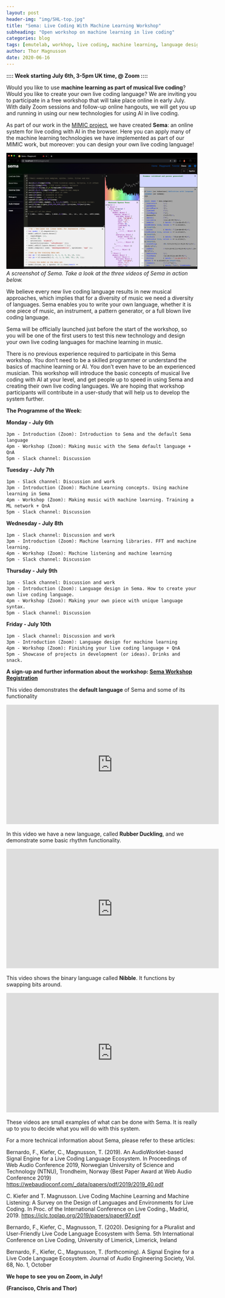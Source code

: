 ```yaml
---
layout: post
header-img: "img/SHL-top.jpg"
title: "Sema: Live Coding With Machine Learning Workshop"
subheading: "Open workshop on machine learning in live coding"
categories: blog
tags: [emutelab, workhop, live coding, machine learning, language design, summer]
author: Thor Magnusson
date: 2020-06-16
---
```



**:::: Week starting July 6th, 3-5pm UK time, @ Zoom ::::**

Would you like to use <b>machine learning as part of musical live coding</b>? Would you like to create your own live coding language? We are inviting you to participate in a free workshop that will take place online in early July. With daily Zoom sessions and follow-up online hangouts, we will get you up and running in using our new technologies for using AI in live coding.

As part of our work in the <a href="http://www.mimicproject.com">MIMIC project</a>, we have created <b>Sema</b>: an online system for live coding with AI in the browser. Here you can apply many of the machine learning technologies we have implemented as part of our MIMIC work, but moreover: you can design your own live coding language!

![Screenshot of Sema](/img/Semascreenshot.png)
*A screenshot of Sema. Take a look at the three videos of Sema in action below.*

We believe every new live coding language results in new musical approaches, which implies that for a diversity of music we need a diversity of languages. Sema enables you to write your own language, whether it is one piece of music, an instrument, a pattern generator, or a full blown live coding language. 

Sema will be officially launched just before the start of the workshop, so you will be one of the first users to test this new technology and design your own live coding languages for machine learning in music.

There is no previous experience required to participate in this Sema workshop. You don’t need to be a skilled programmer or understand the basics of machine learning or AI. You don’t even have to be an experienced musician. This workshop will introduce the basic concepts of musical live coding with AI at your level, and get people up to speed in using Sema and creating their own live coding languages. We are hoping that workshop participants will contribute in a user-study that will help us to develop the system further. 

**The Programme of the Week:**

**Monday - July 6th**

	3pm - Introduction (Zoom): Introduction to Sema and the default Sema language
	4pm - Workshop (Zoom): Making music with the Sema default language + QnA
	5pm - Slack channel: Discussion

**Tuesday - July 7th**

	1pm - Slack channel: Discussion and work
	3pm - Introduction (Zoom): Machine Learning concepts. Using machine learning in Sema
	4pm - Workshop (Zoom): Making music with machine learning. Training a ML network + QnA
	5pm - Slack channel: Discussion

**Wednesday - July 8th**

	1pm - Slack channel: Discussion and work
	3pm - Introduction (Zoom): Machine learning libraries. FFT and machine learning.
	4pm - Workshop (Zoom): Machine listening and machine learning
	5pm - Slack channel: Discussion

**Thursday - July 9th**

	1pm - Slack channel: Discussion and work
	3pm - Introduction (Zoom): Language design in Sema. How to create your own live coding language.
	4pm - Workshop (Zoom): Making your own piece with unique language syntax.
	5pm - Slack channel: Discussion

**Friday - July 10th**

	1pm - Slack channel: Discussion and work
	3pm - Introduction (Zoom): Language design for machine learning
	4pm - Workshop (Zoom): Finishing your live coding language + QnA
	5pm - Showcase of projects in development (or ideas). Drinks and snack.


<b>A sign-up and further information about the workshop: <a href="https://bit.ly/30OomUo">Sema Workshop Registration</a></b>

This video demonstrates the <b>default language</b> of Sema and some of its functionality
<iframe width="560" height="315" src="https://www.youtube.com/embed/7Cu2R66OTak" frameborder="0" allow="accelerometer; autoplay; encrypted-media; gyroscope; picture-in-picture" allowfullscreen></iframe>

In this video we have a new language, called <b>Rubber Duckling</b>, and we demonstrate some basic rhythm functionality.
<iframe width="560" height="315" src="https://www.youtube.com/embed/Qw4sYnTj-Ow" frameborder="0" allow="accelerometer; autoplay; encrypted-media; gyroscope; picture-in-picture" allowfullscreen></iframe>

This video shows the binary language called <b>Nibble</b>. It functions by swapping bits around.
<iframe width="560" height="315" src="https://www.youtube.com/embed/6wIgZ-Vymas" frameborder="0" allow="accelerometer; autoplay; encrypted-media; gyroscope; picture-in-picture" allowfullscreen></iframe>

These videos are small examples of what can be done with Sema. It is really up to you to decide what you will do with this system.

For a more technical information about Sema, please refer to these articles:


Bernardo, F., Kiefer, C., Magnusson, T. (2019). An AudioWorklet-based Signal Engine for a Live Coding Language Ecosystem. In Proceedings of Web Audio Conference 2019, Norwegian University of Science and Technology (NTNU), Trondheim, Norway (Best Paper Award at Web Audio Conference 2019)
<a href="https://webaudioconf.com/_data/papers/pdf/2019/2019_40.pdf">https://webaudioconf.com/_data/papers/pdf/2019/2019_40.pdf</a>

C. Kiefer and T. Magnusson. Live Coding Machine Learning and Machine Listening: A Survey on the Design of Languages and Environments for Live Coding. In Proc. of the International Conference on Live Coding., Madrid, 2019.
<a href="https://iclc.toplap.org/2019/papers/paper97.pdf">https://iclc.toplap.org/2019/papers/paper97.pdf</a>

Bernardo, F., Kiefer, C., Magnusson, T. (2020). Designing for a Pluralist and User-Friendly Live Code Language Ecosystem with Sema. 5th International Conference on Live Coding, University of Limerick, Limerick, Ireland

Bernardo, F., Kiefer, C., Magnusson, T. (forthcoming). A Signal Engine for a Live Code Language Ecosystem. Journal of Audio Engineering Society, Vol. 68, No. 1, October


<b>
We hope to see you on Zoom, in July!

(Francisco, Chris and Thor)

</b>